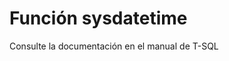﻿---
FunctionName: "sysdatetime"
FunctionType: "SQL"
Autogenerated: true
---

# Función  sysdatetime

Consulte la documentación en el manual de T-SQL
